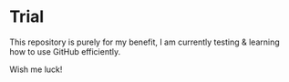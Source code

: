 # Trial
This repository is purely for my benefit, I am currently testing & learning how to use GitHub efficiently.

Wish me luck!


